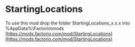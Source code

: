 # StartingLocations
To use this mod drop the folder StartingLocations_x.x.x into %AppData%\Factorio\mods<br />
[https://mods.factorio.com/mod/StartingLocations](https://mods.factorio.com/mod/StartingLocations)
